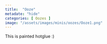 ```yaml
---
title:  "Ooze"
metadate: "hide"
categories: [ Oozes ]
image: "/assets/images/minis/oozes/Ooze1.png"
---
```

This is painted hotglue :)